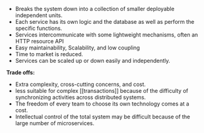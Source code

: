 
- Breaks the system down into a collection of smaller deployable independent units.
- Each service has its own logic and the database as well as perform the specific functions.
- Services intercommunicate with some lightweight mechanisms, often an HTTP resource API
- Easy maintainability, Scalability, and low coupling
- Time to market is reduced.
- Services can be scaled up or down easily and independently.

**Trade offs:**
- Extra complexity, cross-cutting concerns, and cost.
- less suitable for complex [[transactions]] because of the difficulty of synchronizing activities across distributed systems.
- The freedom of every team to choose its own technology comes at a cost.
- Intellectual control of the total system may be difficult because of the large number of microservices.
